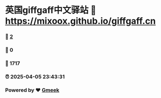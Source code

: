# 英国giffgaff中文驿站 :link: https://mixoox.github.io/giffgaff.cn 
### :page_facing_up: [2](https://mixoox.github.io/giffgaff.cn/tag.html) 
### :speech_balloon: 0 
### :hibiscus: 1717 
### :alarm_clock: 2025-04-05 23:43:31 
### Powered by :heart: [Gmeek](https://github.com/Meekdai/Gmeek)
